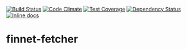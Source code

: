 [![Build Status](https://travis-ci.org/appdax/finnet-fetcher.svg?branch=master)](https://travis-ci.org/appdax/finnet-fetcher)
[![Code Climate](https://codeclimate.com/github/appdax/finnet-fetcher/badges/gpa.svg)](https://codeclimate.com/github/appdax/finnet-fetcher)
[![Test Coverage](https://codeclimate.com/github/appdax/finnet-fetcher/badges/coverage.svg)](https://codeclimate.com/github/appdax/finnet-fetcher/coverage)
[![Dependency Status](https://gemnasium.com/badges/github.com/appdax/finnet-fetcher.svg)](https://gemnasium.com/github.com/appdax/finnet-fetcher)
[![Inline docs](http://inch-ci.org/github/appdax/finnet-fetcher.svg?branch=master)](http://inch-ci.org/github/appdax/finnet-fetcher)

# finnet-fetcher
